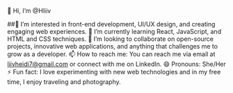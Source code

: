 👋 Hi, I’m @Hliiv

##👀 I’m interested in front-end development, UI/UX design, and creating engaging web experiences.
🌱 I’m currently learning React, JavaScript, and HTML and  CSS techniques.
💞️ I’m looking to collaborate on open-source projects, innovative web applications, and anything that challenges me to grow as a developer.
📫 How to reach me: You can reach me via email at liivheidi7@gmail.com or connect with me on LinkedIn.
😄 Pronouns: She/Her
⚡ Fun fact: I love experimenting with new web technologies and in my free time, I enjoy traveling and photography.

